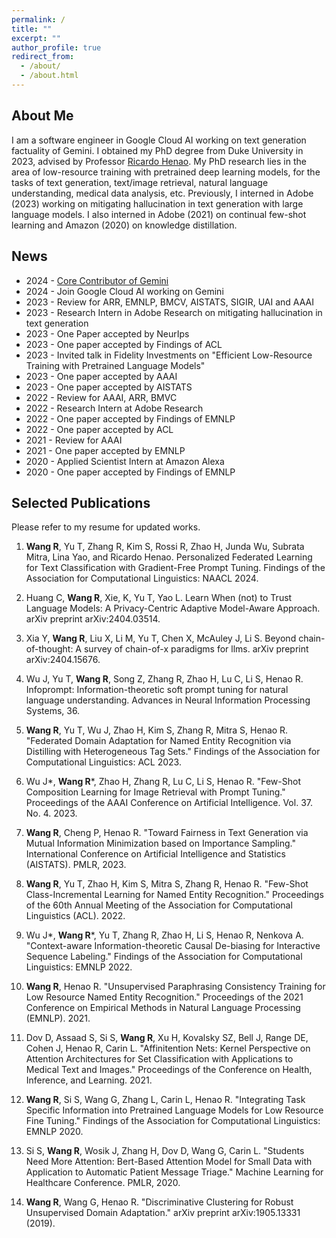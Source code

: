 ```yaml
---
permalink: /
title: ""
excerpt: ""
author_profile: true
redirect_from: 
  - /about/
  - /about.html
---
```


<!---
<p align="center">
  <img src="https://github.com/peterbhase/peterbhase.github.io/blob/master/images/s2.jpg?raw=True" alt="Photo" style="width: 300px;"/> 
</p>
-->

## About Me

I am a software engineer in Google Cloud AI working on text generation factuality of Gemini. I obtained my PhD degree from Duke University in 2023, advised by Professor [Ricardo Henao](https://ece.duke.edu/faculty/ricardo-henao). My PhD research lies in the area of low-resource training with pretrained deep learning models, for the tasks of text generation, text/image retrieval, natural language understanding, medical data analysis, etc. Previously, I interned in Adobe (2023) working on mitigating hallucination in text generation with large language models. I also interned in Adobe (2021) on continual few-shot learning and Amazon (2020) on knowledge distillation.



## News
* 2024 - [Core Contributor of Gemini](https://storage.googleapis.com/deepmind-media/gemini/gemini_v1_5_report.pdf)
* 2024 - Join Google Cloud AI working on Gemini
* 2023 - Review for ARR, EMNLP, BMCV, AISTATS, SIGIR, UAI and AAAI
* 2023 - Research Intern in Adobe Research on mitigating hallucination in text generation
* 2023 - One Paper accepted by NeurIps
* 2023 - One paper accepted by Findings of ACL
* 2023 - Invited talk in Fidelity Investments on "Efficient Low-Resource Training with Pretrained Language Models"
* 2023 - One paper accepted by AAAI
* 2023 - One paper accepted by AISTATS
* 2022 - Review for AAAI, ARR, BMVC
* 2022 - Research Intern at Adobe Research
* 2022 - One paper accepted by Findings of EMNLP
* 2022 - One paper accepted by ACL
* 2021 - Review for AAAI
* 2021 - One paper accepted by EMNLP
* 2020 - Applied Scientist Intern at Amazon Alexa
* 2020 - One paper accepted by Findings of EMNLP

## Selected Publications

Please refer to my resume for updated works.

1. **Wang R**, Yu T, Zhang R, Kim S, Rossi R, Zhao H, Junda Wu, Subrata Mitra, Lina Yao, and Ricardo Henao. Personalized Federated Learning for Text Classification with Gradient-Free Prompt Tuning. Findings of the Association for Computational Linguistics: NAACL 2024.

2. Huang C, **Wang R**, Xie, K, Yu T, Yao L. Learn When (not) to Trust Language Models: A Privacy-Centric Adaptive Model-Aware Approach. arXiv preprint arXiv:2404.03514.

3. Xia Y, **Wang R**, Liu X, Li M, Yu T, Chen X, McAuley J, Li S. Beyond chain-of-thought: A survey of chain-of-x paradigms for llms. arXiv preprint arXiv:2404.15676.

4. Wu J, Yu T, **Wang R**, Song Z, Zhang R, Zhao H, Lu C, Li S, Henao R. Infoprompt: Information-theoretic soft prompt tuning for natural language understanding. Advances in Neural Information Processing Systems, 36.

5. **Wang R**, Yu T, Wu J, Zhao H, Kim S, Zhang R, Mitra S, Henao R. "Federated Domain Adaptation for Named Entity Recognition via Distilling with Heterogeneous Tag Sets." Findings of the Association for Computational Linguistics: ACL 2023. 

6. Wu J\*, **Wang R**\*, Zhao H, Zhang R, Lu C, Li S, Henao R. "Few-Shot Composition Learning for Image Retrieval with Prompt Tuning." Proceedings of the AAAI Conference on Artificial Intelligence. Vol. 37. No. 4. 2023.

7. **Wang R**, Cheng P, Henao R. "Toward Fairness in Text Generation via Mutual Information Minimization based on Importance Sampling." International Conference on Artificial Intelligence and Statistics (AISTATS). PMLR, 2023.

8. **Wang R**, Yu T, Zhao H, Kim S, Mitra S, Zhang R, Henao R.  "Few-Shot Class-Incremental Learning for Named Entity Recognition." Proceedings of the 60th Annual Meeting of the Association for Computational Linguistics (ACL). 2022.

9. Wu J\*, **Wang R**\*, Yu T, Zhang R, Zhao H, Li S, Henao R, Nenkova A. "Context-aware Information-theoretic Causal De-biasing for Interactive Sequence Labeling." Findings of the Association for Computational Linguistics: EMNLP 2022.
    
10. **Wang R**, Henao R. "Unsupervised Paraphrasing Consistency Training for Low Resource Named Entity Recognition." Proceedings of the 2021 Conference on Empirical Methods in Natural Language Processing (EMNLP). 2021.

11. Dov D, Assaad S, Si S, **Wang R**, Xu H, Kovalsky SZ, Bell J, Range DE, Cohen J, Henao R, Carin L. "Affinitention Nets: Kernel Perspective on Attention Architectures for Set Classification with Applications to Medical Text and Images." Proceedings of the Conference on Health, Inference, and Learning. 2021.

12. **Wang R**, Si S, Wang G, Zhang L, Carin L, Henao R. "Integrating Task Specific Information into Pretrained Language Models for Low Resource Fine Tuning." Findings of the Association for Computational Linguistics: EMNLP 2020.

13. Si S, **Wang R**, Wosik J, Zhang H, Dov D, Wang G, Carin L. "Students Need More Attention: Bert-Based Attention Model for Small Data with Application to Automatic Patient Message Triage." Machine Learning for Healthcare Conference. PMLR, 2020.

14. **Wang R**, Wang G, Henao R. "Discriminative Clustering for Robust Unsupervised Domain Adaptation." arXiv preprint arXiv:1905.13331 (2019).



